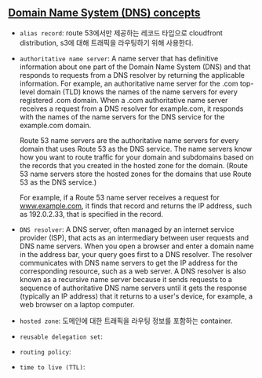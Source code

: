 ## [Domain Name System (DNS) concepts](https://docs.aws.amazon.com/Route53/latest/DeveloperGuide/route-53-concepts.html#route-53-concepts-domain-name-system-dns)
- `alias record`: route 53에서만 제공하는 레코드 타입으로 cloudfront distribution, s3에 대해 트래픽을 라우팅하기 위해 사용한다.
- `authoritative name server`: A name server that has definitive information about one part of the Domain Name System (DNS) and that responds to requests from a DNS resolver by returning the applicable information. For example, an authoritative name server for the .com top-level domain (TLD) knows the names of the name servers for every registered .com domain. When a .com authoritative name server receives a request from a DNS resolver for example.com, it responds with the names of the name servers for the DNS service for the example.com domain.

    Route 53 name servers are the authoritative name servers for every domain that uses Route 53 as the DNS service. The name servers know how you want to route traffic for your domain and subdomains based on the records that you created in the hosted zone for the domain. (Route 53 name servers store the hosted zones for the domains that use Route 53 as the DNS service.)

    For example, if a Route 53 name server receives a request for www.example.com, it finds that record and returns the IP address, such as 192.0.2.33, that is specified in the record.
- `DNS resolver`: A DNS server, often managed by an internet service provider (ISP), that acts as an intermediary between user requests and DNS name servers. When you open a browser and enter a domain name in the address bar, your query goes first to a DNS resolver. The resolver communicates with DNS name servers to get the IP address for the corresponding resource, such as a web server. A DNS resolver is also known as a recursive name server because it sends requests to a sequence of authoritative DNS name servers until it gets the response (typically an IP address) that it returns to a user's device, for example, a web browser on a laptop computer.
- `hosted zone`: 도메인에 대한 트래픽을 라우팅 정보를 포함하는 container.
- `reusable delegation set`: 
- `routing policy`:
- `time to live (TTL)`: